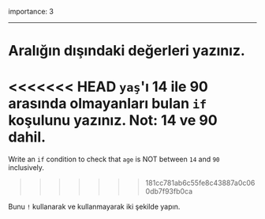importance: 3

---

# Aralığın dışındaki değerleri yazınız.

<<<<<<< HEAD
`yaş`'ı 14 ile 90 arasında olmayanları bulan `if` koşulunu yazınız. Not: 14 ve 90 dahil.
=======
Write an `if` condition to check that `age` is NOT between `14` and `90` inclusively.
>>>>>>> 181cc781ab6c55fe8c43887a0c060db7f93fb0ca

Bunu `!` kullanarak ve kullanmayarak iki şekilde yapın.
